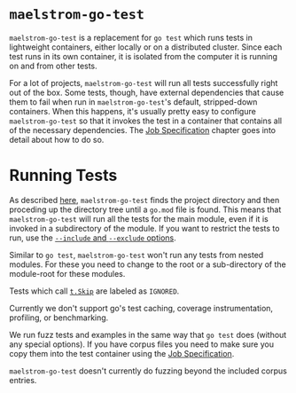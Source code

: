 # `maelstrom-go-test`

`maelstrom-go-test` is a replacement for `go test` which runs tests in
lightweight containers, either locally or on a distributed cluster. Since each
test runs in its own container, it is isolated from the computer it is running
on and from other tests.

For a lot of projects, `maelstrom-go-test` will run all tests successfully
right out of the box. Some tests, though, have external dependencies that cause
them to fail when run in `maelstrom-go-test`'s default, stripped-down
containers. When this happens, it's usually pretty easy to configure
`maelstrom-go-test` so that it invokes the test in a container that contains
all of the necessary dependencies. The [Job
Specification](go-test/spec.md) chapter goes into detail about how to
do so.

# Running Tests

As described [here](dirs.html#project-directory), `maelstrom-go-test` finds the
project directory and then proceding up the directory tree until a `go.mod`
file is found. This means that `maelstrom-go-test` will run all the tests for
the main module, even if it is invoked in a subdirectory of the module. If you
want to restrict the tests to run, use the [`--include` and `--exclude`
options](go-test/cli.md#include-and-exclude).

Similar to `go test`, `maelstrom-go-test` won't run any tests from nested
modules. For these you need to change to the root or a sub-directory of the
module-root for these modules.

Tests which call [`t.Skip`](https://pkg.go.dev/testing#hdr-Skipping) are labeled as `IGNORED`.

Currently we don't support go's test caching, coverage instrumentation,
profiling, or benchmarking.

We run fuzz tests and examples in the same way that `go test` does (without any
special options). If you have corpus files you need to make sure you copy them
into the test container using the [Job Specification](go-test/spec.md).

`maelstrom-go-test` doesn't currently do fuzzing beyond the included corpus
entries.
